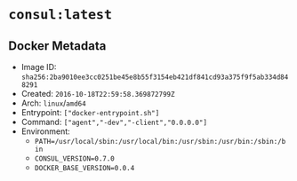 # `consul:latest`

## Docker Metadata

- Image ID: `sha256:2ba9010ee3cc0251be45e8b55f3154eb421df841cd93a375f9f5ab334d848291`
- Created: `2016-10-18T22:59:58.369872799Z`
- Arch: `linux`/`amd64`
- Entrypoint: `["docker-entrypoint.sh"]`
- Command: `["agent","-dev","-client","0.0.0.0"]`
- Environment:
  - `PATH=/usr/local/sbin:/usr/local/bin:/usr/sbin:/usr/bin:/sbin:/bin`
  - `CONSUL_VERSION=0.7.0`
  - `DOCKER_BASE_VERSION=0.0.4`
